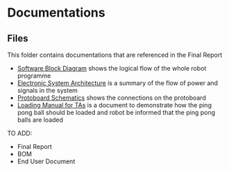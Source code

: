 <h1> Documentations </h1>


## Files

This folder contains documentations that are referenced in the Final Report 

- [Software Block Diagram](software_block_diagram.png) shows the logical flow of the whole robot programme
- [Electronic System Architecture](electronic_system_architecture.png) is a summary of the flow of power and signals in the system
- [Protoboard Schematics](protoboard_schematics.png) shows the connections on the protoboard
- [Loading Manual for TAs](Loading_Manual_for_TAs.pdf) is a document to demonstrate how the ping pong ball should be loaded and robot be informed that the ping pong balls are loaded
  
TO ADD:
- Final Report
- BOM
- End User Document

